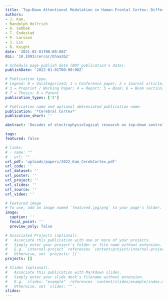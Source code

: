 ```yaml
---
title: 'Top–Down Attentional Modulation in Human Frontal Cortex: Differential Engagement during External and Internal Attention'
authors:
- J. Kam,
- Randolph Helfrich
- A. Sobbak
- T. Endestad
- P. Larsson
- J. Lin
- R. Knight
date: '2021-02-01T00:00:00Z'
doi: '10.1093/cercor/bhaa262'

# Schedule page publish date (NOT publication's date).
publishDate: '2022-01-01T00:00:00Z'

# Publication type.
# Legend: 0 = Uncategorized; 1 = Conference paper; 2 = Journal article;
# 3 = Preprint / Working Paper; 4 = Report; 5 = Book; 6 = Book section;
# 7 = Thesis; 8 = Patent
publication_types: ['2']

# Publication name and optional abbreviated publication name.
publication: '*Cerebral Cortex*'
publication_short: ''

abstract: 'Decades of electrophysiological research on top–down control converge on the role of the lateral frontal cortex in facilitating attention to behaviorally relevant external inputs. However, the involvement of frontal cortex in the top–down control of attention directed to the external versus internal environment remains poorly understood. To address this, we recorded intracranial electrocorticography while subjects directed their attention externally to tones and responded to infrequent target tones, or internally to their own thoughts while ignoring the tones. Our analyses focused on frontal and temporal cortices. We first computed the target effect, as indexed by the difference in high frequency activity (70–150 Hz) between target and standard tones. Importantly, we then compared the target effect between external and internal attention, reflecting a top–down attentional effect elicited by task demands, in each region of interest. Both frontal and temporal cortices showed target effects during external and internal attention, suggesting this effect is present irrespective of attention states. However, only the frontal cortex showed an enhanced target effect during external relative to internal attention. These findings provide electrophysiological evidence for top–down attentional modulation in the lateral frontal cortex, revealing preferential engagement with external attention.'

tags:
featured: false

# links:
# - name: ""
#   url: ""
url_pdf: 'uploads/papers/2022_Kam_CerebCortex.pdf'
url_code: ''
url_dataset: ''
url_poster: ''
url_project: ''
url_slides: ''
url_source: ''
url_video: ''

# Featured image
# To use, add an image named `featured.jpg/png` to your page's folder.
image:
  caption: ''
  focal_point: ''
  preview_only: false

# Associated Projects (optional).
#   Associate this publication with one or more of your projects.
#   Simply enter your project's folder or file name without extension.
#   E.g. `internal-project` references `content/project/internal-project/index.md`.
#   Otherwise, set `projects: []`.
projects: []

# Slides (optional).
#   Associate this publication with Markdown slides.
#   Simply enter your slide deck's filename without extension.
#   E.g. `slides: "example"` references `content/slides/example/index.md`.
#   Otherwise, set `slides: ""`.
slides:
---
```

